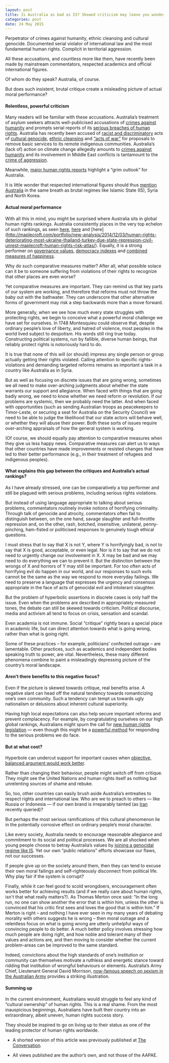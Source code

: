 ```yaml
---
layout: post
title: Is Australia as bad as IS? Skewed criticism may leave you wondering
categories: post
date: 24 May 2015
---
```


Perpetrator of crimes against humanity, ethnic cleansing and cultural genocide. Documented serial violator of international law and the most fundamental human rights. Complicit in territorial aggression.

All these accusations, and countless more like them, have recently been made by mainstream commentators, respected academics and official international figures.

Of whom do they speak? Australia, of course.

But does such insistent, brutal critique create a misleading picture of actual moral performance?

#### Relentless, powerful criticism

Many readers will be familiar with these accusations. Australia’s treatment of asylum seekers attracts well-publicised accusations of [crimes against humanity](https://theconversation.com/will-the-international-criminal-court-prosecute-australia-for-crimes-against-humanity-33363) and prompts serial reports of its [serious breaches of human rights](http://hrlc.org.au/un-finds-australias-treatment-of-asylum-seekers-violates-the-convention-against-torture/). Australia has recently been accused of [racist and discriminatory](http://www.theguardian.com/australia-news/2015/apr/23/un-forum-backs-fight-against-closure-of-remote-aboriginal-communities-in-wa) acts of [cultural genocide](http://www.abc.net.au/local/stories/2015/03/12/4196442.htm), [ethnic cleansing](http://thestringer.com.au/ethnic-cleansing-said-dennis-eggington-of-forcible-removals-off-country-9213#.VT7sXCGqpBc) and [“acts of war”](http://www.theguardian.com/commentisfree/2015/apr/22/by-evicting-the-homelands-australia-has-again-declared-war-on-indigenous-people) for proposals to remove basic services to its remote indigenous communities. Australia’s (lack of) action on climate change allegedly amounts to [crimes against humanity](http://greens.org.au/abbotts-crimes-against-climate) and its involvement in Middle East conflicts is tantamount to the [crime of aggression](http://lis.net.au/marijonas/howard.htm).

Meanwhile, [major human rights reports](http://www.probonoaustralia.com.au/news/2015/02/grim-outlook-human-rights-australia-report) highlight a “grim outlook” for Australia.

It is little wonder that respected international figures should thus [mention Australia](http://hrlc.org.au/wp-content/uploads/2014/09/AdvancedCopy_HRCOpeningStatement_Sep2014.pdf) in the same breath as brutal regimes like Islamic State (IS), Syria and North Korea.

#### Actual moral performance

With all this in mind, you might be surprised where Australia sits in global human rights rankings. Australia consistently places in the very top echelon of such rankings, as seen [here](http://gnrd.net/seemore.php?id=565), [here](https://freedomhouse.org/report/freedom-world/2014/australia#.VTxMzSGqpBc) and [here] (http://maplecroft.com/portfolio/new-analysis/2014/12/03/human-rights-deteriorating-most-ukraine-thailand-turkey-due-state-repression-civil-unrest-maplecroft-human-rights-risk-atlas/). Equally, it is a strong performer on [governance values](http://www.transparency.org/country#AUS), [democracy indexes](http://www.transparency.org/country#AUS) and [combined measures of happiness](http://www.bloomberg.com/news/articles/2015-04-23/these-are-the-happiest-countries-in-the-world).

Why do such comparative measures matter? After all, what possible solace can it be to someone suffering from violations of their rights to recognize that other places are even worse?

Yet comparative measures are important. They can remind us that key parts of our system are working, and therefore that reforms must not throw the baby out with the bathwater. They can underscore that other alternative forms of government may risk a step backwards more than a move forward.

More generally, when we see how much every state struggles with protecting rights, we begin to conceive what a powerful moral challenge we have set for ourselves. In 1748 Montesquieu could observe that, despite ordinary people’s love of liberty, and hatred of violence, most peoples in the world lived subject to despotism. His words still ring true today. Constructing political systems, run by fallible, diverse human beings, that reliably protect rights is notoriously hard to do.

It is true that none of this will (or should) impress any single person or group actually getting their rights violated. Calling attention to specific rights-violations and demanding targeted reforms remains as important a task in a country like Australia as in Syria.

But as well as focusing on discrete issues that are going wrong, sometimes we all need to make over-arching judgments about whether the state warrants our support and allegiance. When faced with things that are going badly wrong, we need to know whether we need reform or revolution. If our problems are systemic, then we probably need the latter. And when faced with opportunities (such as sending Australian troops as peacekeepers to Timor-Leste, or securing a seat for Australia on the Security Council) we need to be able to judge the likelihood that our state actors will behave well, or whether they will abuse their power. Both these sorts of issues require over-arching appraisals of how the general system is working.

(Of course, we should equally pay attention to comparative measures when they give us less happy news. Comparative measures can alert us to ways that other countries have made improvements or resisted changes that have led to their better performance (e.g., in their treatment of refugees and indigenous peoples).

#### What explains this gap between the critiques and Australia’s actual rankings?

As I have already stressed, one can be comparatively a top performer and still be plagued with serious problems, including serious rights violations.

But instead of using language appropriate to talking about serious problems, commentators routinely invoke notions of horrifying criminality. Through talk of genocide and atrocity, commentators often fail to distinguish between, on the one hand, savage slaughter and full-throttle repression and, on the other, rash, botched, insensitive, unilateral, penny-pinching, ham-fisted or politicised responses to genuinely tough ethical questions.

I must stress that to say that X is not Y, where Y is horrifyingly bad, is not to say that X is good, acceptable, or even legal. Nor is it to say that we do not need to urgently change our involvement in X. X may be bad and we may need to do everything we can to prevent it. But the distinction between the wrongs of X and horrors of Y may still be important. For too often acts of horrifying evil do happen in our world, and our responses to such evils cannot be the same as the way we respond to more everyday failings. We need to preserve a language that expresses the urgency and consensus appropriate in the face of acts of genocidal evil and intolerant slaughter.

But the problem of hyperbolic assertions in discrete cases is only half the issue. Even when the problems are described in appropriately measured tones, the debate can still be skewed towards criticism. Political discourse, media and activism all tend to focus on crisis, sensation and scandal.

Even academia is not immune. Social “critique” rightly bears a special place in academic life, but can direct attention towards what is going wrong, rather than what is going right.

Some of these practices – for example, politicians’ confected outrage – are lamentable. Other practices, such as academics and independent bodies speaking truth to power, are vital. Nevertheless, these many different phenomena combine to paint a misleadingly depressing picture of the country’s moral landscape.

#### Aren’t there benefits to this negative focus?

Even if the picture is skewed towards critique, real benefits arise. A negative slant can head off the natural tendency towards romanticizing one’s own community. Such a tendency can tempt us towards ugly nationalism or delusions about inherent cultural superiority.

Having high local expectations can also help secure important reforms and prevent complacency. For example, by congratulating ourselves on our high global rankings, Australians might spurn the call for [new human rights legislation](http://hrlc.org.au/a-human-rights-act-for-all-australians) — even though this might be a [powerful method](http://www.probonoaustralia.com.au/news/2015/04/qld-nfp-calls-human-rights-act) for responding to the serious problems we do face.

#### But at what cost?

Hyperbole can undercut support for important causes when [objective, balanced argument would work better](http://www.culturalsurvival.org/publications/cultural-survival-quarterly/genocide-ethnocide-or-hyperbole-australias-stolen).

Rather than changing their behaviour, people might switch off from critique. They might see the United Nations and human rights itself as nothing but unrelenting sources of shame and rebuke.

So, too, other countries can easily brush aside Australia’s entreaties to respect rights and international law. Who are we to preach to others — like Russia or Indonesia — if our own brand is irreparably tainted (as [Iran](http://www.theaustralian.com.au/national-affairs/immigration/ambassador-points-to-detention-centres-defends-irans-rights-record/story-fn9hm1gu-1227313375648) recently queried)?

But perhaps the most serious ramifications of this cultural phenomenon lie in the potentially corrosive effect on ordinary people’s moral character.

Like every society, Australia needs to encourage reasonable allegiance and commitment to its social and political processes. We are all shocked when young people choose to betray Australia’s values by [joining a genocidal regime like IS](http://www.theguardian.com/australia-news/2015/apr/26/australian-doctor-stars-in-isis-video-urging-others-to-join-him-in-syria). Yet our own “public relations” efforts showcase our flaws, not our successes.

If people give up on the society around them, then they can tend to excuse their own moral failings and self-righteously disconnect from political life. Why play fair if the system is corrupt?

Finally, while it can feel good to scold wrongdoers, encouragement often works better for achieving results (and if we really care about human rights, isn't that what really matters?). As Thomas Merton once said: “In the long run, no one can show another the error that is within him, unless the other is convinced that his critic first sees and loves the good that is within him.” If Merton is right – and nothing I have ever seen in my many years of debating morality with others suggests he is wrong – then moral outrage and a relentless focus on what is going wrong are utterly unhelpful ways of convincing people to do better. A much better policy involves stressing how much people are doing right, and how noble and tolerant many of their values and actions are, and then moving to consider whether the current problem-areas can be improved to the same standard.

Indeed, convictions about the high standards of one’s institution or community can themselves motivate a ruthless and energetic stance toward ridding that institution of wrongful behaviours or elements. Australia’s Army Chief, Lieutenant General David Morrison, [now-famous speech on sexism in the Australian Army](https://www.youtube.com/watch?v=QaqpoeVgr8U) provides a striking illustration. 

#### Summing up

In the current environment, Australians would struggle to feel any kind of “cultural ownership” of human rights. This is a real shame. From the most inauspicious beginnings, Australians have built their country into an extraordinary, albeit uneven, human rights success story.

They should be inspired to go on living up to their status as one of the leading protector of human rights worldwide.


 
* A shorted version of this article was previously published at [The Conversation](https://theconversation.com/is-australia-as-bad-as-is-skewed-criticism-may-leave-you-wondering-40825).

* All views published are the author’s own, and not those of the AAPAE.
